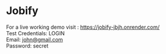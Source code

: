 # Jobify

For a live working demo visit : https://jobify-jbjh.onrender.com/ <br>
Test Credentials: LOGIN <br>
Email: john@gmail.com <br>
Password: secret <br>
